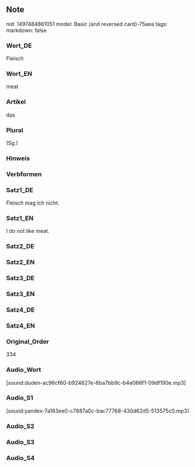 ## Note
nid: 1497484861051
model: Basic (and reversed card)-75aea
tags: 
markdown: false

### Wort_DE
Fleisch

### Wort_EN
meat

### Artikel
das

### Plural
(Sg.)

### Hinweis


### Verbformen


### Satz1_DE
Fleisch mag ich nicht.

### Satz1_EN
I do not like meat.

### Satz2_DE


### Satz2_EN


### Satz3_DE


### Satz3_EN


### Satz4_DE


### Satz4_EN


### Original_Order
334

### Audio_Wort
[sound:duden-ac96cf60-b924627e-6ba7bb9c-b4e066f1-09df190e.mp3]

### Audio_S1
[sound:yandex-7a163ee0-c7887a0c-bac77768-430d62d5-513575c0.mp3]

### Audio_S2


### Audio_S3


### Audio_S4

